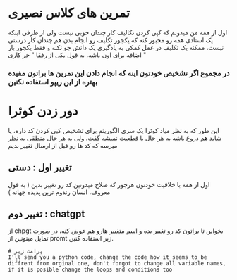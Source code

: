 # تمرین های کلاس نصیری

اول از همه من میدونم که کپی کردن تکالیف کار چندان خوبی نیست ولی از طرفی اینکه یک استادی همه رو مجبور کنه که یکجور تکلیف رو انجام بدن هم چندان کار درستی نیست، ممکنه یک تکلیف در عمل کمکی به یادگیری یک دانش جو نکنه و فقط یکجور بار اضافه برای اون باشه، به قول یکی از رفقا " خر کاری "

### در مجموع اگر تشخیص خودتون اینه که انجام دادن این تمرین ها براتون مفیده بهتره از این ریپو استفاده نکنین

# دور زدن کوئرا

این طور که به نظر میاد کوئرا یک سری الگوریتم برای تشخیص کپی کردن کد داره، یا شاید هم دروغ باشه به هر حال با قطعیت نمیشه گفت، ولی به هر حال منطقی به نظر میرسه که کد ها رو قبل از ارسال تغییر بدیم

## تغییر اول : دستی

اول از همه با خلاقیت خودتون هرجور که صلاح میدونین کد رو تغییر بدین ( به قول معروف، انسان رندوم ترین پدیده جهانه )

## تغییر دوم : chatgpt

از chpgt بخواین تا براتون کد رو تغییر بده و اسم متغییر هارو هم عوض کنه، در صورت تمایل میتونین از promt زیر استفاده کنین.    
```
# پرامت زیر
I'll send you a python code, change the code how it seems to be diffrent from orginal one, don't forgot to change all variable names, if it is posible change the loops and conditions too
```
